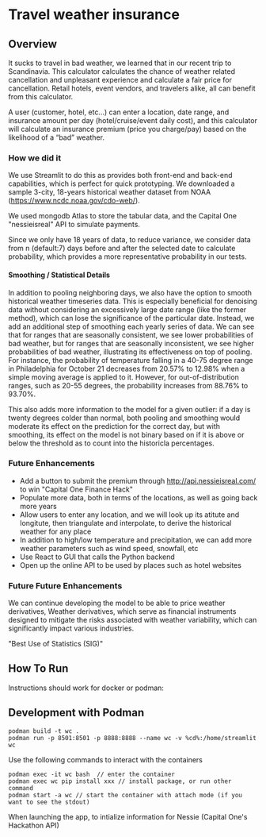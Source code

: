 # Travel weather insurance

## Overview

It sucks to travel in bad weather, we learned that in our recent trip to Scandinavia. This calculator calculates the chance of weather related cancellation and unpleasant experience and calculate a fair price for cancellation. Retail hotels, event vendors, and travelers alike, all can benefit from this calculator.

A user (customer, hotel, etc...) can enter a location, date range, and insurance amount per day (hotel/cruise/event daily cost), and this calculator will calculate an insurance premium (price you charge/pay) based on the likelihood of a “bad” weather.

### How we did it

We use Streamlit to do this as provides both front-end and back-end capabilities, which is perfect for quick prototyping. We downloaded a sample 3-city, 18-years historical weather dataset from NOAA (https://www.ncdc.noaa.gov/cdo-web/).

We used mongodb Atlas to store the tabular data, and the Capital One "nessieisreal" API to simulate payments.

Since we only have 18 years of data, to reduce variance, we consider data from n (default:7) days before and after the selected date to calculate probability, which provides a more representative probability in our tests.

#### Smoothing / Statistical Details

In addition to pooling neighboring days, we also have the option to smooth historical weather timeseries data. This is especially beneficial for denoising data without considering an excessively large date range (like the former method), which can lose the significance of the particular date. Instead, we add an additional step of smoothing each yearly series of data. We can see that for ranges that are seasonally consistent, we see lower probabilities of bad weather, but for ranges that are seasonally inconsistent, we see higher probabilities of bad weather, illustrating its effectiveness on top of pooling. For instance, the probability of temperature falling in a 40-75 degree range in Philadelphia for October 21 decreases from 20.57% to 12.98% when a simple moving average is applied to it. However, for out-of-distribution ranges, such as 20-55 degrees, the probability increases from 88.76% to 93.70%.

This also adds more information to the model for a given outlier: if a day is twenty degrees colder than normal, both pooling and smoothing would moderate its effect on the prediction for the correct day, but with smoothing, its effect on the model is not binary based on if it is above or below the threshold as to count into the historicla percentages.

### Future Enhancements

- Add a button to submit the premium through http://api.nessieisreal.com/ to win "Capital One Finance Hack"
- Populate more data, both in terms of the locations, as well as going back more years
- Allow users to enter any location, and we will look up its atitute and longitute, then triangulate and interpolate, to derive the historical weather for any place
- In addition to high/low temperature and precipitation, we can add more weather parameters such as wind speed, snowfall, etc
- Use React to GUI that calls the Python backend
- Open up the online API to be used by places such as hotel websites

### Future Future Enhancements

We can continue developing the model to be able to price weather derivatives, Weather derivatives, which serve as financial instruments designed to mitigate the risks associated with weather variability, which can significantly impact various industries.

"Best Use of Statistics (SIG)"

## How To Run

Instructions should work for docker or podman:

## Development with Podman

```
podman build -t wc .
podman run -p 8501:8501 -p 8888:8888 --name wc -v %cd%:/home/streamlit wc
```

Use the following commands to interact with the containers

```
podman exec -it wc bash  // enter the container
podman exec wc pip install xxx // install package, or run other command
podman start -a wc // start the container with attach mode (if you want to see the stdout)
```


When launching the app, to intialize information for Nessie (Capital One's Hackathon API)